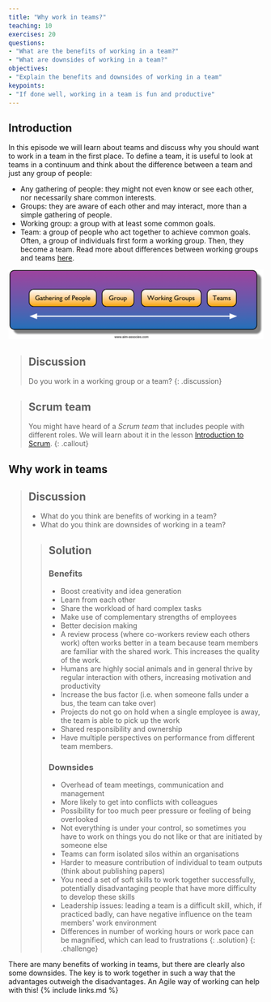 ```yaml
---
title: "Why work in teams?"
teaching: 10
exercises: 20
questions:
- "What are the benefits of working in a team?"
- "What are downsides of working in a team?"
objectives:
- "Explain the benefits and downsides of working in a team"
keypoints:
- "If done well, working in a team is fun and productive"
---
```


## Introduction

In this episode we will learn about teams and discuss why you should want to
work in a team in the first place. To define a team, it is useful to look at
teams in a continuum and think about the difference between a team and just any
group of people:

- Any gathering of people: they might not even know or see each other, nor
  necessarily share common interests.
- Groups: they are aware of each other and may interact, more than a
  simple gathering of people.
- Working group: a group with at least some common goals.
- Team: a group of people who act together to achieve common goals. Often,
  a group of individuals first form a working group. Then, they become a team.
  Read more about differences between working groups and teams
  [here](https://ec.europa.eu/eusa/ebooks/wit-en/book.html#chapter02).

![team continuum](../fig/team_continuum.png)

> ## Discussion
>
> Do you work in a working group or a team?
{: .discussion}

> ## Scrum team
>
> You might have heard of a _Scrum team_ that includes people with different
roles. We will learn about it in the lesson [Introduction to
Scrum](./03-scrum-intro.md).
{: .callout}

## Why work in teams

> ## Discussion
>
> - What do you think are benefits of working in a team?
> - What do you think are downsides of working in a team?
>
> > ## Solution
> >
> > ### Benefits
> >
> > - Boost creativity and idea generation
> > - Learn from each other
> > - Share the workload of hard complex tasks
> > - Make use of complementary strengths of employees
> > - Better decision making
> > - A review process (where co-workers review each others work) often works better in a team because team members are familiar with the shared work. This increases the quality of the work.
> > - Humans are highly social animals and in general thrive by regular interaction with others, increasing motivation and productivity
> > - Increase the bus factor (i.e. when someone falls under a bus, the team can take over)
> > - Projects do not go on hold when a single employee is away, the team is able to pick up the work
> > - Shared responsibility and ownership
> > - Have multiple perspectives on performance from different team members.
> >
> > ### Downsides
> >
> > - Overhead of team meetings, communication and management
> > - More likely to get into conflicts with colleagues
> > - Possibility for too much peer pressure or feeling of being overlooked
> > - Not everything is under your control, so sometimes you have to work on things you do not like or that are initiated by someone else
> > - Teams can form isolated silos within an organisations
> > - Harder to measure contribution of individual to team outputs (think about publishing papers)
> > - You need a set of soft skills to work together successfully, potentially disadvantaging people that have more difficulty to develop these skills
> > - Leadership issues: leading a team is a difficult skill, which, if practiced badly, can have negative influence on the team members' work environment
> > - Differences in number of working hours or work pace can be magnified, which can lead to frustrations
> {: .solution}
{: .challenge}

There are many benefits of working in teams, but there are clearly also some downsides.
The key is to work together in such a way that the advantages outweigh the disadvantages.
An Agile way of working can help with this!
{% include links.md %}
